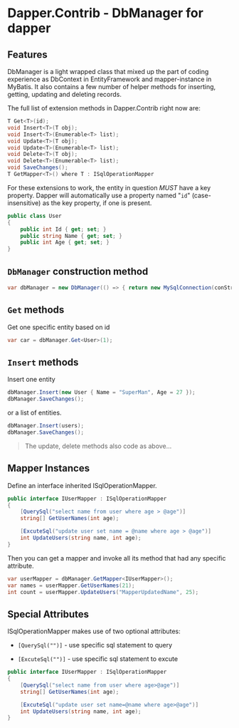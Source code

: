 Dapper.Contrib - DbManager for dapper
===========================================

Features
--------
DbManager is a light wrapped class that mixed up the part of coding experience as DbContext in EntityFramework and mapper-instance in MyBatis. It also contains a few number of helper methods for inserting, getting, updating and deleting records.

The full list of extension methods in Dapper.Contrib right now are:

```csharp
T Get<T>(id);
void Insert<T>(T obj);
void Insert<T>(Enumerable<T> list);
void Update<T>(T obj);
void Update<T>(Enumerable<T> list);
void Delete<T>(T obj);
void Delete<T>(Enumerable<T> list);
void SaveChanges();
T GetMapper<T>() where T : ISqlOperationMapper
```

For these extensions to work, the entity in question _MUST_ have a
key property. Dapper will automatically use a property named "`id`" 
(case-insensitive) as the key property, if one is present.

```csharp
public class User
{
    public int Id { get; set; }
    public string Name { get; set; }
    public int Age { get; set; }
}
```

`DbManager` construction method
-------
```csharp
var dbManager = new DbManager(() => { return new MySqlConnection(conStr); });
```

`Get` methods
-------

Get one specific entity based on id

```csharp
var car = dbManager.Get<User>(1);
``` 

`Insert` methods
-------

Insert one entity

```csharp
dbManager.Insert(new User { Name = "SuperMan", Age = 27 });
dbManager.SaveChanges();
```

or a list of entities.

```csharp
dbManager.Insert(users);
dbManager.SaveChanges();
```

> The update, delete methods also code as above...


Mapper Instances
-------

Define an interface inherited ISqlOperationMapper.

```csharp
public interface IUserMapper : ISqlOperationMapper
{
    [QuerySql("select name from user where age > @age")]
    string[] GetUserNames(int age);

    [ExcuteSql("update user set name = @name where age > @age")]
    int UpdateUsers(string name, int age);
}
```

Then you can get a mapper and invoke all its method that had any specific attribute.

```csharp
var userMapper = dbManager.GetMapper<IUserMapper>();
var names = userMapper.GetUserNames(21);
int count = userMapper.UpdateUsers("MapperUpdatedName", 25);
```



Special Attributes
----------
ISqlOperationMapper makes use of two optional attributes:

* `[QuerySql("")]` - use specific sql statement to query

* `[ExcuteSql("")]` - use specific sql statement to excute
    
```csharp
public interface IUserMapper : ISqlOperationMapper
{
    [QuerySql("select name from user where age>@age")]
    string[] GetUserNames(int age);

    [ExcuteSql("update user set name=@name where age>@age")]
    int UpdateUsers(string name, int age);
}
```